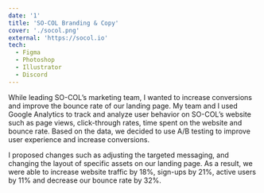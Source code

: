 ```yaml
---
date: '1'
title: 'SO-COL Branding & Copy'
cover: './socol.png'
external: 'https://socol.io'
tech:
  - Figma
  - Photoshop
  - Illustrator
  - Discord
---
```


While leading SO-COL’s marketing team, I wanted to increase conversions and improve the bounce rate of our landing page. My team and I used Google Analytics to track and analyze user behavior on SO-COL’s website such as page views, click-through rates, time spent on the website and bounce rate. Based on the data, we decided to use A/B testing to improve user experience and increase conversions.

I proposed changes such as adjusting the targeted messaging, and changing the layout of specific assets on our landing page. As a result, we were able to increase website traffic by 18%, sign-ups by 21%, active users by 11% and decrease our bounce rate by 32%.
